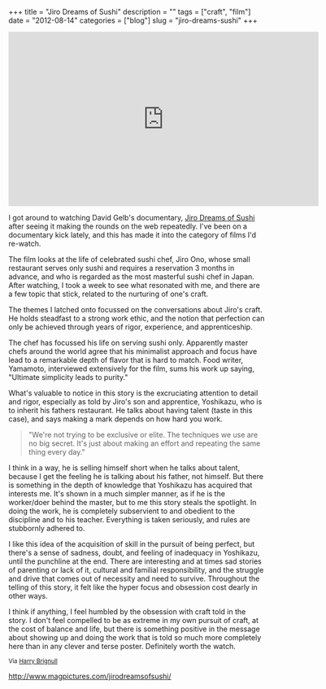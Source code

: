 +++
title = "Jiro Dreams of Sushi"
description = ""
tags = ["craft", "film"]
date = "2012-08-14"
categories = ["blog"]
slug = "jiro-dreams-sushi"
+++



  <div class="video"><iframe width="610" height="343" src="https://www.youtube.com/embed/I1UDS2kgqY8" frameborder="0" allowfullscreen></iframe></div>
<p>I got around to watching David Gelb's documentary, <a href="http://www.magpictures.com/jirodreamsofsushi/">Jiro Dreams of Sushi</a> after seeing it making the rounds on the web repeatedly. I've been on a documentary kick lately, and this has made it into the category of films I'd re-watch. </p>
<p>The film looks at the life of celebrated sushi chef, Jiro Ono, whose small restaurant serves only sushi and requires a reservation 3 months in advance, and who is regarded as the most masterful sushi chef in Japan. After watching, I took a week to see what resonated with me, and there are a few topic that stick, related to the nurturing of one's craft. </p>
<p>The themes I latched onto focussed on the conversations about Jiro's craft. He holds steadfast to a strong work ethic, and the notion that perfection can only be achieved through years of rigor, experience, and apprenticeship. </p>
<p>The chef has focussed his life on serving sushi only. Apparently master chefs around the world agree that his minimalist approach and focus have lead to a remarkable depth of flavor that is hard to match. Food writer, Yamamoto, interviewed extensively for the film, sums his work up saying, "Ultimate simplicity leads to purity." </p>
<p>What's valuable to notice in this story is the excruciating attention to detail and rigor, especially as told by Jiro's son and apprentice, Yoshikazu, who is to inherit his fathers restaurant. He talks about having talent (taste in this case), and says making a mark depends on how hard you work. </p>
<blockquote><p>"We're not trying to be exclusive or elite. The techniques we use are no big secret. It's just about making an effort and repeating the same thing every day."</p></blockquote>
<p>I think in a way, he is selling himself short when he talks about talent, because I get the feeling he is talking about his father, not himself. But there is something in the depth of knowledge that Yoshikazu has acquired that interests me. It's shown in a much simpler manner, as if he is the worker/doer behind the master, but to me this story steals the spotlight. In doing the work, he is completely subservient to and obedient to the discipline and to his teacher. Everything is taken seriously, and rules are stubbornly adhered to. </p>
<p>I like this idea of the acquisition of skill in the pursuit of being perfect, but there's a sense of sadness, doubt, and feeling of inadequacy in Yoshikazu, until the punchline at the end. There are interesting and at times sad stories of parenting or lack of it, cultural and familial responsibility, and the struggle and drive that comes out of necessity and need to survive. Throughout the telling of this story, it felt like the hyper focus and obsession cost dearly in other ways. </p>
<p>I think if anything, I feel humbled by the obsession with craft told in the story. I don't feel compelled to be as extreme in my own pursuit of craft, at the cost of balance and life, but there is something positive in the message about showing up and doing the work that is told so much more completely here than in any clever and terse poster. Definitely worth the watch. </p>
<p><small>Via <a href="http://www.90percentofeverything.com/">Harry Brignull</a></small></p>
    
  <a href="http://www.magpictures.com/jirodreamsofsushi/">http://www.magpictures.com/jirodreamsofsushi/</a>
